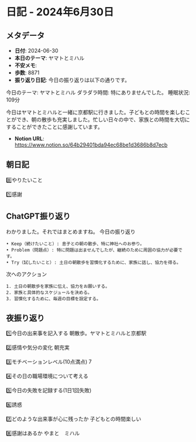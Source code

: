 # 日記 - 2024年6月30日

## メタデータ
- **日付**: 2024-06-30
- **本日のテーマ**: ヤマトとミハル
- **不安メモ**: 
- **歩数**: 8871
- **振り返り日記**: 今日の振り返りは以下の通りです。

今日のテーマ: ヤマトとミハル
ダラダラ時間: 特にありませんでした。
睡眠状況: 109分

今日はヤマトとミハルと一緒に京都駅に行きました。子どもとの時間を楽しむことができ、朝の散歩も充実しました。忙しい日々の中で、家族との時間を大切にすることができたことに感謝しています。
- **Notion URL**: https://www.notion.so/64b29401bda94ec68be1d3686b8d7ecb

## 朝日記
0️⃣やりたいこと

1️⃣感謝

## ChatGPT振り返り
わかりました。それではまとめますね。
今日の振り返り
```plain text
• Keep（続けたいこと）: 息子との朝の散歩、特に神社へのお参り。
• Problem（問題点）: 特に問題は出ませんでしたが、継続のために周囲の協力が必要です。
• Try（試したいこと）: 土日の朝散歩を習慣化するために、家族に話し、協力を得る。
```

次へのアクション
```plain text
1. 土日の朝散歩を家族に伝え、協力をお願いする。
2. 家族と具体的なスケジュールを決める。
3. 習慣化するために、毎週の目標を設定する。
```

## 夜振り返り
1️⃣今日の出来事を記入する
朝散歩。ヤマトとミハルと京都駅

2️⃣感情や気分の変化
朝充実

3️⃣モチベーションレベル(10点満点)
7

4️⃣その日の職場環境について考える

5️⃣今日の失敗を記録する(1日1回失敗)

6️⃣誘惑

7️⃣どのような出来事が心に残ったか
子どもとの時間楽しい

8️⃣感謝はあるか
やまと　ミハル